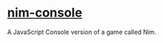 # [nim-console](http://test.bentswanson.com/nim-console)
A JavaScript Console version of a game called Nim.
